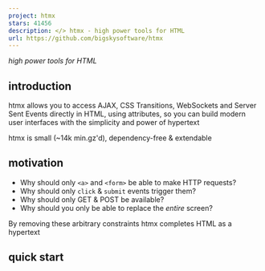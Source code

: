 ```yaml
---
project: htmx
stars: 41456
description: </> htmx - high power tools for HTML
url: https://github.com/bigskysoftware/htmx
---
```


_high power tools for HTML_

introduction
------------

htmx allows you to access AJAX, CSS Transitions, WebSockets and Server Sent Events directly in HTML, using attributes, so you can build modern user interfaces with the simplicity and power of hypertext

htmx is small (~14k min.gz'd), dependency-free & extendable

motivation
----------

-   Why should only `<a>` and `<form>` be able to make HTTP requests?
-   Why should only `click` & `submit` events trigger them?
-   Why should only GET & POST be available?
-   Why should you only be able to replace the _entire_ screen?

By removing these arbitrary constraints htmx completes HTML as a hypertext

quick start
-----------

  <script src\="https://unpkg.com/htmx.org@2.0.4"\></script\>
  <!-- have a button POST a click via AJAX -->
  <button hx-post\="/clicked" hx-swap\="outerHTML"\>
    Click Me
  </button\>

The `hx-post` and `hx-swap` attributes tell htmx:

> "When a user clicks on this button, issue an AJAX request to /clicked, and replace the entire button with the response"

htmx is the successor to intercooler.js

### installing as a node package

To install using npm:

```
npm install htmx.org --save
```

Note there is an old broken package called `htmx`. This is `htmx.org`.

website & docs
--------------

-   https://htmx.org
-   https://htmx.org/docs

contributing
------------

Want to contribute? Check out our contribution guidelines

No time? Then become a sponsor

### hacking guide

To develop htmx locally, you will need to install the development dependencies.

Run:

```
npm install
```

Then, run a web server in the root.

This is easiest with:

```
npx serve
```

You can then run the test suite by navigating to:

http://0.0.0.0:3000/test/

At this point you can modify `/src/htmx.js` to add features, and then add tests in the appropriate area under `/test`.

-   `/test/index.html` - the root test page from which all other tests are included
-   `/test/attributes` - attribute specific tests
-   `/test/core` - core functionality tests
-   `/test/core/regressions.js` - regression tests
-   `/test/ext` - extension tests
-   `/test/manual` - manual tests that cannot be automated

htmx uses the mocha testing framework, the chai assertion framework and sinon to mock out AJAX requests. They are all OK.

You can also run live tests and demo of the WebSockets and Server-Side Events extensions with `npm run ws-tests`

haiku
-----

_javascript fatigue:  
longing for a hypertext  
already in hand_

